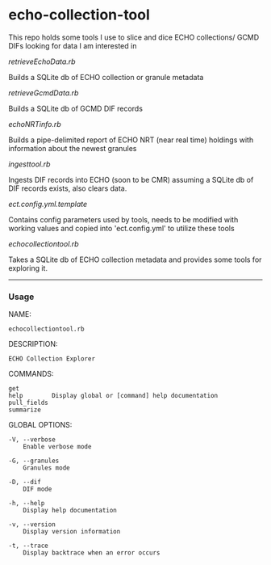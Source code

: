 echo-collection-tool
====================
This repo holds some tools I use to slice and dice ECHO collections/ GCMD DIFs looking for data I am interested in


_retrieveEchoData.rb_

Builds a SQLite db of ECHO collection or granule metadata

_retrieveGcmdData.rb_

Builds a SQLite db of GCMD DIF records

_echoNRTinfo.rb_

Builds a pipe-delimited report of ECHO NRT (near real time) holdings with information about the newest granules

_ingesttool.rb_

Ingests DIF records into ECHO (soon to be CMR) assuming a SQLite db of DIF records exists, also clears data.

_ect.config.yml.template_

Contains config parameters used by tools, needs to be modified with working values and copied into 'ect.config.yml' to utilize these tools

_echocollectiontool.rb_

Takes a SQLite db of ECHO collection metadata and provides some tools for exploring it.

* * *

### Usage ###

 NAME:

    echocollectiontool.rb

  DESCRIPTION:

    ECHO Collection Explorer

  COMMANDS:

    get
    help        Display global or [command] help documentation
    pull_fields
    summarize

  GLOBAL OPTIONS:

    -V, --verbose
        Enable verbose mode

    -G, --granules
        Granules mode

    -D, --dif
        DIF mode

    -h, --help
        Display help documentation

    -v, --version
        Display version information

    -t, --trace
        Display backtrace when an error occurs
